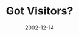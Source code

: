 ---
layout: music 
title: "Got Visitors?"
series: "Got Christmas?"
date: 2002-12-14 
description: "Delve into the key staples of the Christmas story."
audio: "http://s3.amazonaws.com/crossroadsaudiomessages/Got+Visitors+Dec14.mp3"
audio-duration: "37:46"
src: "http://www.crossroads.net/players/media/mediumHz/bigscreen.gotxmas.jpg"
---